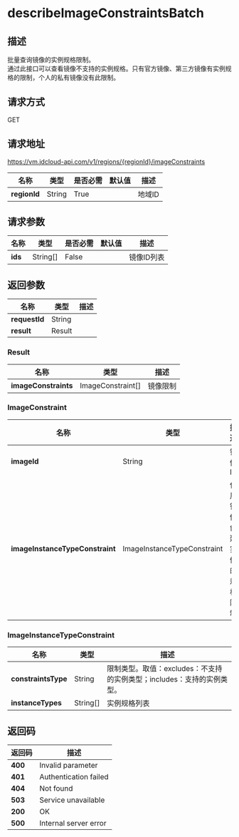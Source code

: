 # describeImageConstraintsBatch


## 描述
批量查询镜像的实例规格限制。<br>
通过此接口可以查看镜像不支持的实例规格。只有官方镜像、第三方镜像有实例规格的限制，个人的私有镜像没有此限制。


## 请求方式
GET

## 请求地址
https://vm.jdcloud-api.com/v1/regions/{regionId}/imageConstraints

|名称|类型|是否必需|默认值|描述|
|---|---|---|---|---|
|**regionId**|String|True| |地域ID|

## 请求参数
|名称|类型|是否必需|默认值|描述|
|---|---|---|---|---|
|**ids**|String[]|False| |镜像ID列表|


## 返回参数
|名称|类型|描述|
|---|---|---|
|**requestId**|String| |
|**result**|Result| |

### Result
|名称|类型|描述|
|---|---|---|
|**imageConstraints**|ImageConstraint[]|镜像限制|
### ImageConstraint
|名称|类型|描述|
|---|---|---|
|**imageId**|String|镜像ID|
|**imageInstanceTypeConstraint**|ImageInstanceTypeConstraint|使用镜像创建实例的规格限制|
### ImageInstanceTypeConstraint
|名称|类型|描述|
|---|---|---|
|**constraintsType**|String|限制类型。取值：excludes：不支持的实例类型；includes：支持的实例类型。|
|**instanceTypes**|String[]|实例规格列表|

## 返回码
|返回码|描述|
|---|---|
|**400**|Invalid parameter|
|**401**|Authentication failed|
|**404**|Not found|
|**503**|Service unavailable|
|**200**|OK|
|**500**|Internal server error|
